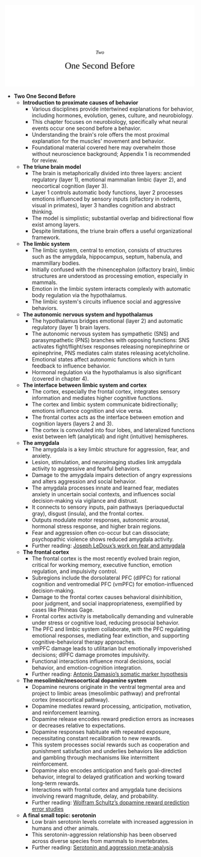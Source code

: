 ![02-one-second-before](02-one-second-before.best.png)

- **Two One Second Before**
  - **Introduction to proximate causes of behavior**
    - Various disciplines provide intertwined explanations for behavior, including hormones, evolution, genes, culture, and neurobiology.
    - This chapter focuses on neurobiology, specifically what neural events occur one second before a behavior.
    - Understanding the brain's role offers the most proximal explanation for the muscles' movement and behavior.
    - Foundational material covered here may overwhelm those without neuroscience background; Appendix 1 is recommended for review.
  - **The triune brain model**
    - The brain is metaphorically divided into three layers: ancient regulatory (layer 1), emotional mammalian limbic (layer 2), and neocortical cognition (layer 3).
    - Layer 1 controls automatic body functions, layer 2 processes emotions influenced by sensory inputs (olfactory in rodents, visual in primates), layer 3 handles cognition and abstract thinking.
    - The model is simplistic; substantial overlap and bidirectional flow exist among layers.
    - Despite limitations, the triune brain offers a useful organizational framework.
  - **The limbic system**
    - The limbic system, central to emotion, consists of structures such as the amygdala, hippocampus, septum, habenula, and mammillary bodies.
    - Initially confused with the rhinencephalon (olfactory brain), limbic structures are understood as processing emotion, especially in mammals.
    - Emotion in the limbic system interacts complexly with automatic body regulation via the hypothalamus.
    - The limbic system's circuits influence social and aggressive behaviors.
  - **The autonomic nervous system and hypothalamus**
    - The hypothalamus bridges emotional (layer 2) and automatic regulatory (layer 1) brain layers.
    - The autonomic nervous system has sympathetic (SNS) and parasympathetic (PNS) branches with opposing functions: SNS activates fight/flight/sex responses releasing norepinephrine or epinephrine, PNS mediates calm states releasing acetylcholine.
    - Emotional states affect autonomic functions which in turn feedback to influence behavior.
    - Hormonal regulation via the hypothalamus is also significant (covered in chapter 4).
  - **The interface between limbic system and cortex**
    - The cortex, especially the frontal cortex, integrates sensory information and mediates higher cognitive functions.
    - The cortex and limbic system communicate bidirectionally; emotions influence cognition and vice versa.
    - The frontal cortex acts as the interface between emotion and cognition layers (layers 2 and 3).
    - The cortex is convoluted into four lobes, and lateralized functions exist between left (analytical) and right (intuitive) hemispheres.
  - **The amygdala**
    - The amygdala is a key limbic structure for aggression, fear, and anxiety.
    - Lesion, stimulation, and neuroimaging studies link amygdala activity to aggressive and fearful behaviors.
    - Damage to the amygdala impairs detection of angry expressions and alters aggression and social behavior.
    - The amygdala processes innate and learned fear, mediates anxiety in uncertain social contexts, and influences social decision-making via vigilance and distrust.
    - It connects to sensory inputs, pain pathways (periaqueductal gray), disgust (insula), and the frontal cortex.
    - Outputs modulate motor responses, autonomic arousal, hormonal stress response, and higher brain regions.
    - Fear and aggression often co-occur but can dissociate; psychopathic violence shows reduced amygdala activity.
    - Further reading: [Joseph LeDoux’s work on fear and amygdala](https://science.sciencemag.org/content/316/5823/323)
  - **The frontal cortex**
    - The frontal cortex is the most recently evolved brain region, critical for working memory, executive function, emotion regulation, and impulsivity control.
    - Subregions include the dorsolateral PFC (dlPFC) for rational cognition and ventromedial PFC (vmPFC) for emotion-influenced decision-making.
    - Damage to the frontal cortex causes behavioral disinhibition, poor judgment, and social inappropriateness, exemplified by cases like Phineas Gage.
    - Frontal cortex activity is metabolically demanding and vulnerable under stress or cognitive load, reducing prosocial behavior.
    - The PFC and limbic system collaborate, with the PFC regulating emotional responses, mediating fear extinction, and supporting cognitive-behavioral therapy approaches.
    - vmPFC damage leads to utilitarian but emotionally impoverished decisions; dlPFC damage promotes impulsivity.
    - Functional interactions influence moral decisions, social behavior, and emotion-cognition integration.
    - Further reading: [Antonio Damasio’s somatic marker hypothesis](https://www.ncbi.nlm.nih.gov/pmc/articles/PMC2862887/)
  - **The mesolimbic/mesocortical dopamine system**
    - Dopamine neurons originate in the ventral tegmental area and project to limbic areas (mesolimbic pathway) and prefrontal cortex (mesocortical pathway).
    - Dopamine mediates reward processing, anticipation, motivation, and reinforcement learning.
    - Dopamine release encodes reward prediction errors as increases or decreases relative to expectations.
    - Dopamine responses habituate with repeated exposure, necessitating constant recalibration to new rewards.
    - This system processes social rewards such as cooperation and punishment satisfaction and underlies behaviors like addiction and gambling through mechanisms like intermittent reinforcement.
    - Dopamine also encodes anticipation and fuels goal-directed behavior, integral to delayed gratification and working toward long-term rewards.
    - Interactions with frontal cortex and amygdala tune decisions involving reward magnitude, delay, and probability.
    - Further reading: [Wolfram Schultz’s dopamine reward prediction error studies](https://www.nature.com/articles/nn1500)
  - **A final small topic: serotonin**
    - Low brain serotonin levels correlate with increased aggression in humans and other animals.
    - This serotonin-aggression relationship has been observed across diverse species from mammals to invertebrates.
    - Further reading: [Serotonin and aggression meta-analysis](https://academic.oup.com/brain/article/125/7/1527/365586)

